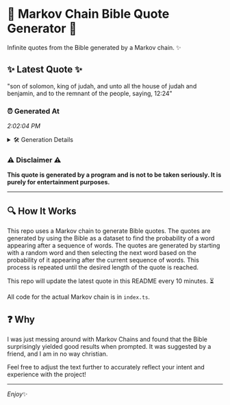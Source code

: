 # 📖 Markov Chain Bible Quote Generator 📖

Infinite quotes from the Bible generated by a Markov chain. ✨

## ✨ Latest Quote ✨
"son of solomon, king of judah, and unto all the house of judah and benjamin, and to the remnant of the people, saying, 12:24"

### ⏰ Generated At
*2:02:04 PM*

<details>
    <summary>🛠️ Generation Details</summary>
    <p>
        <strong>🌱 Seed:</strong> son<br>
        <strong>🔄 Iterations:</strong> 23<br>
        <strong>📜 Context History:</strong><br>[ son ]: of<br>[ son, of ]: solomon,<br>[ son, of, solomon, ]: king<br>[ son, of, solomon,, king ]: of<br>[ son, of, solomon,, king, of ]: judah,<br>[ son, of, solomon,, king, of, judah, ]: and<br>[ of, solomon,, king, of, judah,, and ]: unto<br>[ solomon,, king, of, judah,, and, unto ]: all<br>[ king, of, judah,, and, unto, all ]: the<br>[ of, judah,, and, unto, all, the ]: house<br>[ judah,, and, unto, all, the, house ]: of<br>[ and, unto, all, the, house, of ]: judah<br>[ unto, all, the, house, of, judah ]: and<br>[ all, the, house, of, judah, and ]: benjamin,<br>[ the, house, of, judah, and, benjamin, ]: and<br>[ house, of, judah, and, benjamin,, and ]: to<br>[ of, judah, and, benjamin,, and, to ]: the<br>[ judah, and, benjamin,, and, to, the ]: remnant<br>[ and, benjamin,, and, to, the, remnant ]: of<br>[ benjamin,, and, to, the, remnant, of ]: the<br>[ and, to, the, remnant, of, the ]: people,<br>[ to, the, remnant, of, the, people, ]: saying,<br>[ the, remnant, of, the, people,, saying, ]: 12:24<br>
    </p>
</details>

### ⚠️ Disclaimer ⚠️
**This quote is generated by a program and is not to be taken seriously. It is purely for entertainment purposes.**

---

## 🔍 How It Works

This repo uses a Markov chain to generate Bible quotes. The quotes are generated by using the Bible as a dataset to find the probability of a word appearing after a sequence of words. The quotes are generated by starting with a random word and then selecting the next word based on the probability of it appearing after the current sequence of words. This process is repeated until the desired length of the quote is reached.

This repo will update the latest quote in this README every 10 minutes. ⏳

All code for the actual Markov chain is in `index.ts`.

## ❓ Why

I was just messing around with Markov Chains and found that the Bible surprisingly yielded good results when prompted. 
It was suggested by a friend, and I am in no way christian.

Feel free to adjust the text further to accurately reflect your intent and experience with the project!

---

*Enjoy*✨
